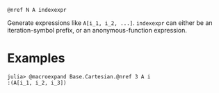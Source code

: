 ```
@nref N A indexexpr
```

Generate expressions like `A[i_1, i_2, ...]`. `indexexpr` can either be an iteration-symbol prefix, or an anonymous-function expression.

# Examples

```jldoctest
julia> @macroexpand Base.Cartesian.@nref 3 A i
:(A[i_1, i_2, i_3])
```
